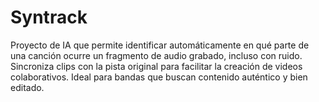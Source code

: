 # Syntrack
Proyecto de IA que permite identificar automáticamente en qué parte de una canción ocurre un fragmento de audio grabado, incluso con ruido.
Sincroniza clips con la pista original para facilitar la creación de videos colaborativos.
Ideal para bandas que buscan contenido auténtico y bien editado.
